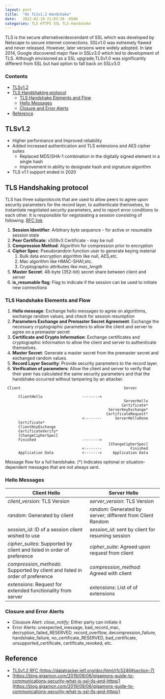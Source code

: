 ```yaml
---
layout: post
title:  "On TLSv1.2 Handshake"
date:   2022-02-10 21:03:36 -0500
categories: TLS HTTPS SSL TLS-Handshake
---
```

TLS is the secure alternative/descendant of SSL which was developed by Netscape to secure internet connections. SSLv1.0 was extremely flawed and never released. However, later versions were widely adopted. In late 2014, Google discovered major flaw in SSLv3.0 which led to development of TLS. Although envisioned as a SSL upgrade,TLSv1.0 was significantly different from SSL but had option to fall back on SSLv3.0

### Contents
- [TLSv1.2](#tlsv12)
- [TLS Handshaking protocol](#tls-handshaking-protocol)
  - [TLS Handshake Elements and Flow](#tls-handshake-elements-and-flow)
  - [Hello Messages](#hello-messages)
  - [Closure and Error Alerts](#closure-and-error-alerts)
- [Reference](#reference)

## TLSv1.2
* Higher performance and Improved reliability
* Added increased authentication and TLS extensions and AES cipher suites
  * Replaced MD5/SHA-1 combination in the digitally signed element in a single hash
  * Improvement in ability to designate hash and signature algorithm
* TLS v1.1 support ended in 2020

## TLS Handshaking protocol
TLS has three subprotocols that are used to allow peers to agree upon security parameters for the record layer, to authenticate themselves, to instantiate negotiated security parameters, and to report error conditions to each other. It is responsible for negotaiating a session consisting of following. [RFC link](https://datatracker.ietf.org/doc/html/rfc5246#section-7)
1. **Session Identifier**: Arbitrary byte sequence - for active or resumable session state
2. **Peer Certificate**: x509v3 Certificate - may be null
3. **Compression Method**: Algorithm for compression prior to encryption
4. **Cipher Spec**: Pseudorandom function user to generate keying material
   1. Bulk data encryption algorithm like null, AES,etc.
   2. Mac algorithm like HMAC-SHA1,etc.
   3. Cryptographic attributes like *mac_length*
5. **Master Secret**: 48-byte (352-bit) secret share between client and server
6. **is_resumable flag**: Flag to indicate if the session can be used to initiate new connections

### TLS Handshake Elements and Flow
1. **Hello message**: Exchange hello messages to agree on algorithms, exchange random values, and check for session resumption
2. **Parameters Exchange and Premaster Secret Agreement**: Exchange the necessary cryptographic parameters to allow the client and server to agree on a premaster secret
3. **Certificate and Crypto Information**: Exchange certificates and cryptographic information to allow the client and server to authenticate themselves.
4. **Master Secret**: Generate a master secret from the premaster secret and exchanged random values.
5. **Record Layer Security**: Provide security parameters to the record layer.
6. **Verification of parameters**: Allow the client and server to verify that their peer has calculated the same security parameters and that the handshake occurred without tampering by an attacker.

```
 Client                                               Server

      ClientHello                  -------->
                                                      ServerHello
                                                     Certificate*
                                               ServerKeyExchange*
                                              CertificateRequest*
                                   <--------      ServerHelloDone
      Certificate*
      ClientKeyExchange
      CertificateVerify*
      [ChangeCipherSpec]
      Finished                     -------->
                                               [ChangeCipherSpec]
                                   <--------             Finished
      Application Data             <------->     Application Data
```
Message flow for a full handshake. (\*) Indicates optional or situation-dependent messages that are not always sent.

### Hello Messages
|Client Hello|Server Hello|
|-|-|
|*client_version*: TLS Version|*server_version*: TLS Version|
|*random*: Generated by client|*random*: Generated by server; different from Client Random|
|*session_id*: ID of a session client wished to use|*session_id*: sent by client for resuming session|
|*cipher_suites*: Supported by client and listed in order of preference|*cipher_suite*: Agreed upon request from client|
|*compression_methods*: Supported by client and listed in order of preference|*compression_method*: Agreed with client|
|*extensions*: Request for extended functionality from server|*extensions*: List of of extensions|

### Closure and Error Alerts
* Clousure Alert: *close_notify*; Either party can initiate it
* Error Alerts: unexpected_message, bad_record_mac, decryption_failed_RESERVED, record_overflow, decompression_failure, handshake_failure, no_certificate_RESERVED, bad_certificate, unsupported_certificate, certificate_revoked, etc.

## Reference
* [TLSv1.2 RFC (https://datatracker.ietf.org/doc/html/rfc5246#section-7)](https://datatracker.ietf.org/doc/html/rfc5246#section-7)
* [https://blog.gigamon.com/2019/09/06/gigamons-guide-to-communications-security-what-is-ssl-tls-and-https/](https://blog.gigamon.com/2019/09/06/gigamons-guide-to-communications-security-what-is-ssl-tls-and-https/) 